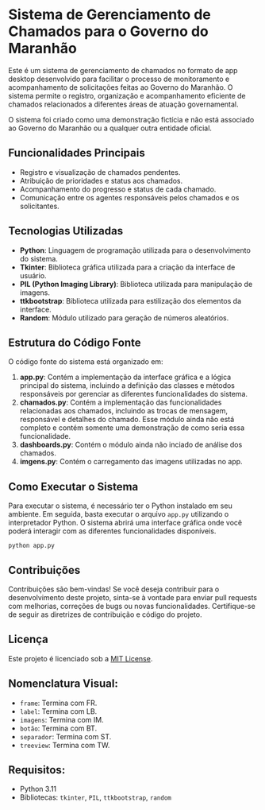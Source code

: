 # Sistema de Gerenciamento de Chamados para o Governo do Maranhão

Este é um sistema de gerenciamento de chamados no formato de app desktop desenvolvido para facilitar o processo de monitoramento e acompanhamento de solicitações feitas ao Governo do Maranhão. O sistema permite o registro, organização e acompanhamento eficiente de chamados relacionados a diferentes áreas de atuação governamental.

O sistema foi criado como uma demonstração fictícia e não está associado ao Governo do Maranhão ou a qualquer outra entidade oficial.

## Funcionalidades Principais

- Registro e visualização de chamados pendentes.
- Atribuição de prioridades e status aos chamados.
- Acompanhamento do progresso e status de cada chamado.
- Comunicação entre os agentes responsáveis pelos chamados e os solicitantes.

## Tecnologias Utilizadas

- **Python**: Linguagem de programação utilizada para o desenvolvimento do sistema.
- **Tkinter**: Biblioteca gráfica utilizada para a criação da interface de usuário.
- **PIL (Python Imaging Library)**: Biblioteca utilizada para manipulação de imagens.
- **ttkbootstrap**: Biblioteca utilizada para estilização dos elementos da interface.
- **Random**: Módulo utilizado para geração de números aleatórios.

## Estrutura do Código Fonte

O código fonte do sistema está organizado em:

1. **app.py**: Contém a implementação da interface gráfica e a lógica principal do sistema, incluindo a definição das classes e métodos responsáveis por gerenciar as diferentes funcionalidades do sistema.
2. **chamados.py**: Contém a implementação das funcionalidades relacionadas aos chamados, incluindo as trocas de mensagem, responsável e detalhes do chamado. Esse módulo ainda não está completo e contém somente uma demonstração de como seria essa funcionalidade.
3. **dashboards.py**: Contém o módulo ainda não inciado de análise dos chamados.
4. **imgens.py**: Contém o carregamento das imagens utilizadas no app.

## Como Executar o Sistema

Para executar o sistema, é necessário ter o Python instalado em seu ambiente. Em seguida, basta executar o arquivo `app.py` utilizando o interpretador Python. O sistema abrirá uma interface gráfica onde você poderá interagir com as diferentes funcionalidades disponíveis.

```
python app.py
```

## Contribuições

Contribuições são bem-vindas! Se você deseja contribuir para o desenvolvimento deste projeto, sinta-se à vontade para enviar pull requests com melhorias, correções de bugs ou novas funcionalidades. Certifique-se de seguir as diretrizes de contribuição e código do projeto.

## Licença

Este projeto é licenciado sob a [MIT License](LICENSE).

## Nomenclatura Visual:

- `frame`: Termina com FR.
- `label`: Termina com LB.
- `imagens`: Termina com IM.
- `botão`: Termina com BT.
- `separador`: Termina com ST.
- `treeview`: Termina com TW.

## Requisitos:

- Python 3.11
- Bibliotecas: `tkinter`, `PIL`, `ttkbootstrap`, `random`